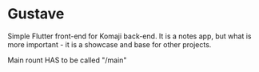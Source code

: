 # Gustave

Simple Flutter front-end for Komaji back-end.
It is a notes app, but what is more important - it is a showcase and base for other projects.

Main rount HAS to be called "/main"
